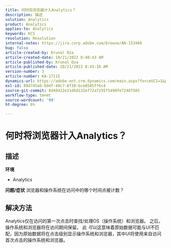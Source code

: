 ```yaml
---
title: 何时将浏览器计入Analytics？
description: 描述
solution: Analytics
product: Analytics
applies-to: Analytics
keywords: KCS
resolution: Resolution
internal-notes: https://jira.corp.adobe.com/browse/AN-153466
bug: false
article-created-by: Krunal Oza
article-created-date: 10/21/2022 8:40:43 AM
article-published-by: Krunal Oza
article-published-date: 10/21/2022 8:43:16 AM
version-number: 3
article-number: KA-17115
dynamics-url: https://adobe-ent.crm.dynamics.com/main.aspx?forceUCI=1&pagetype=entityrecord&etn=knowledgearticle&id=d401d507-1c51-ed11-bba2-0022480867fb
exl-id: 89d745a6-6d4f-49c7-8f30-bce8505ff6c4
source-git-commit: 8d40422e31d6d132ef72a7255f5490fe72487505
workflow-type: tm+mt
source-wordcount: '99'
ht-degree: 6%

---
```


# 何时将浏览器计入Analytics？

## 描述

<b>环境</b>
- Analytics



<b>问题/症状</b>
浏览器和操作系统在访问中的哪个时间点被计数？


## 解决方法


Analytics仅在访问的第一次点击时查找/处理OS（操作系统）和浏览器。 之后，操作系统和浏览器将在访问期间保留。 此 *可以*&#x200B;这意味着原始数据可能与UI不匹配，因为原始数据将在点击级别显示操作系统和浏览器，其中UI将使用来自访问首次点击的操作系统和浏览器。
